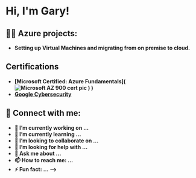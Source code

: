 <h1>Hi, I'm Gary! 
<h2>👨‍💻 Azure projects:</h2>

- <b>Setting up Virtual Machines and migrating from on premise to cloud.
  

<h2>Certifications</h2>

- [Microsoft Certified: Azure Fundamentals](![Microsoft AZ 900 cert pic](https://github.com/user-attachments/assets/2e7e3c54-7852-4f36-b831-3d456b0e9105)
)
)
- [Google Cybersecurity](https://coursera.org/share/a0b4234b201fc45020673cdf354b80bb)
  
<h2> 🤳 Connect with me:</h2>

- 🔭 I’m currently working on ...
- 🌱 I’m currently learning ...
- 👯 I’m looking to collaborate on ...
- 🤔 I’m looking for help with ...
- 💬 Ask me about ...
- 📫 How to reach me: ...
- ⚡ Fun fact: ...
-->
